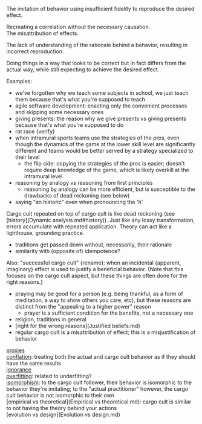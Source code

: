 The imitation of behavior using insufficient fidelity to reproduce the desired effect.

Recreating a correlation without the necessary causation.  
The misattribution of effects.

The lack of understanding of the rationale behind a behavior, resulting in incorrect reproduction.

Doing things in a way that looks to be correct but in fact differs from the actual way, while still expecting to achieve the desired effect.

Examples:
- we've forgotten why we teach some subjects in school, we just teach them because that's what you're supposed to teach
- agile software development: enacting only the convenient processes and skipping some necessary ones
- giving presents: the reason why we give presents vs giving presents because that's what you're supposed to do
- rat race {verify}
- when intramural sports teams use the strategies of the pros, even though the dynamics of the game at the lower skill level are significantly different and teams would be better served by a strategy specialized to their level
	- the flip side: copying the strategies of the pros is easier; doesn't require deep knowledge of the game, which is likely overkill at the intramural level
- reasoning by analogy vs reasoning from first principles
	- reasoning by analogy can be more efficient, but is susceptible to the drawbacks of dead reckoning (see below)
- saying "an historic" even when pronouncing the 'h'

Cargo cult repeated on top of cargo cult is like dead reckoning (see [history](Dynamic analysis.md#history)).  Just like any lossy transformation, errors accumulate with repeated application.  Theory can act like a lighthouse, grounding practice.
- traditions get passed down without, necessarily, their rationale
- similarity with (opposite of) idempotence?

Also: "successful cargo cult" {rename}: when an incidental {apparent, imaginary} effect is used to justify a beneficial behavior.  {Note that this focuses on the cargo cult aspect, but these things are often done for the right reasons.}
- praying may be good for a person (e.g. being thankful, as a form of meditation, a way to show others you care, etc), but these reasons are distinct from the "appealing to a higher power" reason
	- prayer is a sufficient condition for the benefits, not a necessary one
- religion, traditions in general
- [right for the wrong reasons](Justified beliefs.md)
- regular cargo cult is a misattribution of effect; this is a misjustification of behavior

[proxies](Proxies.md)  
[conflation](Conflation.md): treating both the actual and cargo cult behavior as if they should have the same results  
[ignorance](Ignorance.md)  
[overfitting](Overfitting.md): related to underfitting?  
[isomorphism](Isomorphism.md): to the cargo cult follower, their behavior is isomorphic to the behavior they're imitating; to the "actual practitioner" however, the cargo cult behavior is not isomorphic to their own  
[empirical vs theoretical](Empirical vs theoretical.md): cargo cult is similar to not having the theory behind your actions  
[evolution vs design](Evolution vs design.md)

